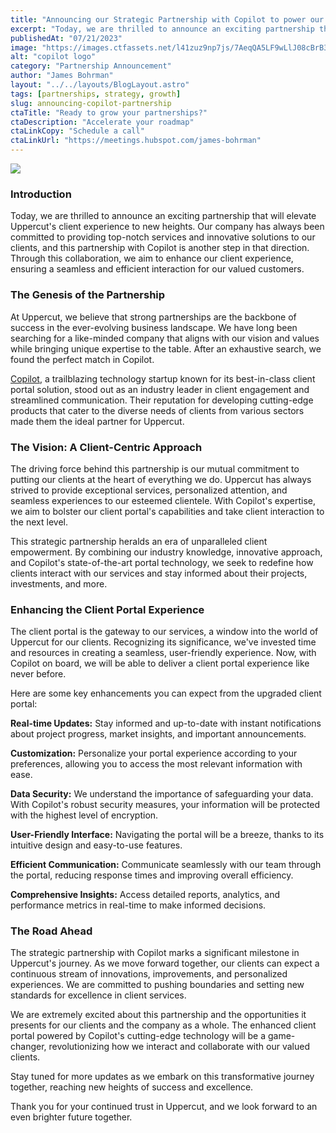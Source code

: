 ```yaml
---
title: "Announcing our Strategic Partnership with Copilot to power our groundbreaking client portal"
excerpt: "Today, we are thrilled to announce an exciting partnership that will elevate Uppercut's client experience to new heights. Our company has always been committed to providing top-notch services and innovative solutions to our clients, and this partnership with Copilot is another step in that direction. Through this collaboration, we aim to enhance our client experience, ensuring a seamless and efficient interaction for our valued customers."
publishedAt: "07/21/2023"
image: "https://images.ctfassets.net/l41zuz9np7js/7AeqQA5LF9wLlJ08cBrB3H/be9d86da4a0cf2223a9df71322258f8b/opengraph_1200_630.jpg"
alt: "copilot logo"
category: "Partnership Announcement"
author: "James Bohrman"
layout: "../../layouts/BlogLayout.astro"
tags: [partnerships, strategy, growth]
slug: announcing-copilot-partnership
ctaTitle: "Ready to grow your partnerships?"
ctaDescription: "Accelerate your roadmap"
ctaLinkCopy: "Schedule a call"
ctaLinkUrl: "https://meetings.hubspot.com/james-bohrman"
---
```


![](https://images.ctfassets.net/l41zuz9np7js/7AeqQA5LF9wLlJ08cBrB3H/be9d86da4a0cf2223a9df71322258f8b/opengraph_1200_630.jpg)


### Introduction

Today, we are thrilled to announce an exciting partnership that will elevate Uppercut's client experience to new heights. Our company has always been committed to providing top-notch services and innovative solutions to our clients, and this partnership with Copilot is another step in that direction. Through this collaboration, we aim to enhance our client experience, ensuring a seamless and efficient interaction for our valued customers.

### The Genesis of the Partnership

At Uppercut, we believe that strong partnerships are the backbone of success in the ever-evolving business landscape. We have long been searching for a like-minded company that aligns with our vision and values while bringing unique expertise to the table. After an exhaustive search, we found the perfect match in Copilot.

[Copilot](), a trailblazing technology startup known for its best-in-class client portal solution, stood out as an industry leader in client engagement and streamlined communication. Their reputation for developing cutting-edge products that cater to the diverse needs of clients from various sectors made them the ideal partner for Uppercut.

### The Vision: A Client-Centric Approach

The driving force behind this partnership is our mutual commitment to putting our clients at the heart of everything we do. Uppercut has always strived to provide exceptional services, personalized attention, and seamless experiences to our esteemed clientele. With Copilot's expertise, we aim to bolster our client portal's capabilities and take client interaction to the next level.

This strategic partnership heralds an era of unparalleled client empowerment. By combining our industry knowledge, innovative approach, and Copilot's state-of-the-art portal technology, we seek to redefine how clients interact with our services and stay informed about their projects, investments, and more.

### Enhancing the Client Portal Experience

The client portal is the gateway to our services, a window into the world of Uppercut for our clients. Recognizing its significance, we've invested time and resources in creating a seamless, user-friendly experience. Now, with Copilot on board, we will be able to deliver a client portal experience like never before.

Here are some key enhancements you can expect from the upgraded client portal:

**Real-time Updates:** Stay informed and up-to-date with instant notifications about project progress, market insights, and important announcements.

**Customization:** Personalize your portal experience according to your preferences, allowing you to access the most relevant information with ease.

**Data Security:** We understand the importance of safeguarding your data. With Copilot's robust security measures, your information will be protected with the highest level of encryption.

**User-Friendly Interface:** Navigating the portal will be a breeze, thanks to its intuitive design and easy-to-use features.

**Efficient Communication:** Communicate seamlessly with our team through the portal, reducing response times and improving overall efficiency.

**Comprehensive Insights:** Access detailed reports, analytics, and performance metrics in real-time to make informed decisions.

### The Road Ahead

The strategic partnership with Copilot marks a significant milestone in Uppercut's journey. As we move forward together, our clients can expect a continuous stream of innovations, improvements, and personalized experiences. We are committed to pushing boundaries and setting new standards for excellence in client services.

We are extremely excited about this partnership and the opportunities it presents for our clients and the company as a whole. The enhanced client portal powered by Copilot's cutting-edge technology will be a game-changer, revolutionizing how we interact and collaborate with our valued clients.

Stay tuned for more updates as we embark on this transformative journey together, reaching new heights of success and excellence.

Thank you for your continued trust in Uppercut, and we look forward to an even brighter future together.